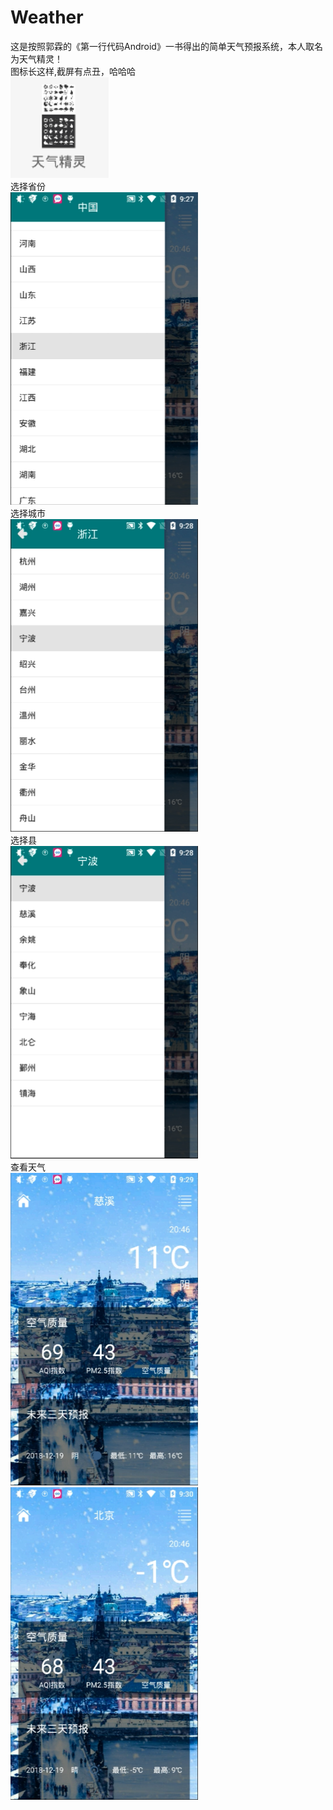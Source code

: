 # Weather
这是按照郭霖的《第一行代码Android》一书得出的简单天气预报系统，本人取名为天气精灵！<br>
图标长这样,截屏有点丑，哈哈哈<br>
<img src="https://github.com/bailuren/Weather/blob/master/img-folder/icon.png" alt="图标"><br>
选择省份<br>
<img src="https://github.com/bailuren/Weather/blob/master/img-folder/province.png" alt="选择省份" width="300" height="500"><br>
选择城市<br>
<img src="https://github.com/bailuren/Weather/blob/master/img-folder/city.png" alt="选择城市" width="300" height="500"><br>
选择县<br>
<img src="https://github.com/bailuren/Weather/blob/master/img-folder/county.png" alt="选择县" width="300" height="500"><br>
查看天气<br>
<img src="https://github.com/bailuren/Weather/blob/master/img-folder/weather.png" alt="查看天气" width="300" height="500"><br>
<img src="https://github.com/bailuren/Weather/blob/master/img-folder/beijing.png" alt="北京天气" width="300" height="500"><br>
